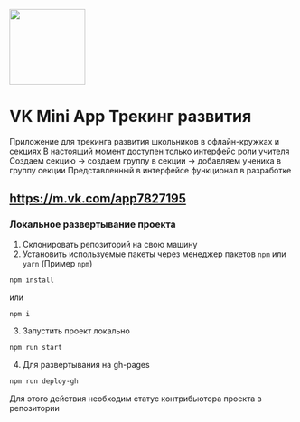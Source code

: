 [<img width="134" src="https://vk.com/images/apps/mini_apps/vk_mini_apps_logo.svg">](https://vk.com/services)

# VK Mini App Трекинг развития

Приложение для трекинга развития школьников в офлайн-кружках и секциях
В настоящий момент доступен только интерфейс роли учителя
Создаем секцию -> создаем группу в секции -> добавляем ученика в группу секции
Представленный в интерфейсе функционал в разработке
## https://m.vk.com/app7827195

### Локальное развертывание проекта


1. Склонировать репозиторий на свою машину
2. Установить используемые пакеты через менеджер пакетов `npm` или `yarn` (Пример `npm`)
```bash
npm install
```
или
```bash
npm i
```
3. Запустить проект локально
```bash
npm run start
```
4. Для развертывания на gh-pages
```bash
npm run deploy-gh
```
Для этого действия необходим статус контрибьютора проекта в репозитории
